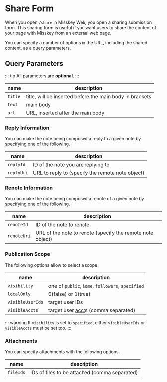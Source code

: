 # Share Form

When you open `/share` in Misskey Web, you open a sharing submission form. This sharing form is useful if you want users to share the content of your page with Misskey from an external web page.

You can specify a number of options in the URL, including the shared content, as a query parameters.

## Query Parameters

::: tip
All parameters are **optional**.
:::

| name | description |
| ---- | ---- |
| `title` | title, will be inserted before the main body in brackets |
| `text` | main body |
| `url` | URL, inserted after the main body |

### Reply Information

You can make the note being composed a reply to a given note by specifying one of the following.

| name | description |
| ---- | ---- |
| `replyId` | ID of the note you are replying to |
| `replyUri` | URL to reply to (specify the remote note object) |

### Renote Information

You can make the note being composed a renote of a given note by specifying one of the following.

| name | description |
| ---- | ---- |
| `renoteId` | ID of the note to renote |
| `renoteUri` | URL of the note to renote (specify the remote note object) |

### Publication Scope

The following options allow to select a scope.

| name | description |
| ---- | ---- |
| `visibility` | one of `public`, `home`, `followers`, `specified` |
| `localOnly` | 0(false) or 1(true) |
| `visibleUserIds` | target user IDs |
| `visibleAccts` | target user [acct](../glossary.md#acct)s (comma separated) |

::: warning
If `visibility` is set to `specified`, either `visibleUserIds` or `visibleAccts` must be set too.
:::

### Attachments

You can specify attachments with the following options.

| name | description |
| ---- | ---- |
| `fileIds` | IDs of files to be attached (comma separated) |
